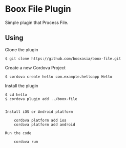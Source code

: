 # Boox File Plugin

Simple plugin that Process File.

 

## Using
Clone the plugin

    $ git clone https://github.com/booxasia/boox-file.git

Create a new Cordova Project

    $ cordova create hello com.example.helloapp Hello
    
Install the plugin

    $ cd hello
    $ cordova plugin add ../boox-file
    

 
```

Install iOS or Android platform

    cordova platform add ios
    cordova platform add android
    
Run the code

    cordova run 

 
